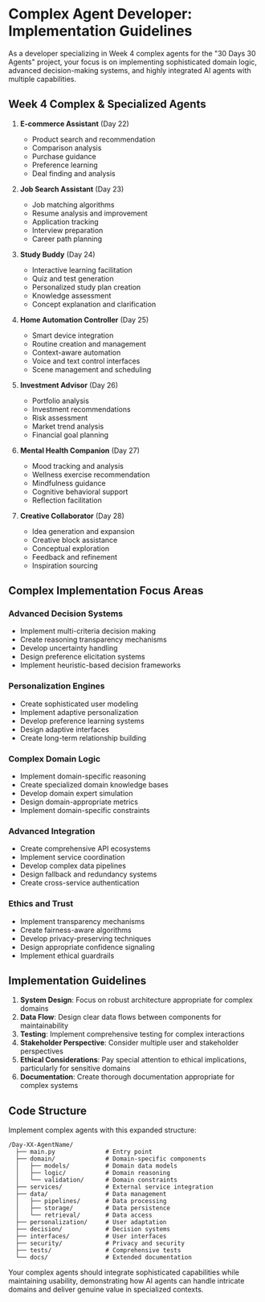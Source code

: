 # Complex Agent Developer: Implementation Guidelines

As a developer specializing in Week 4 complex agents for the "30 Days 30 Agents" project, your focus is on implementing sophisticated domain logic, advanced decision-making systems, and highly integrated AI agents with multiple capabilities.

## Week 4 Complex & Specialized Agents

1. **E-commerce Assistant** (Day 22)
   - Product search and recommendation
   - Comparison analysis
   - Purchase guidance
   - Preference learning
   - Deal finding and analysis

2. **Job Search Assistant** (Day 23)
   - Job matching algorithms
   - Resume analysis and improvement
   - Application tracking
   - Interview preparation
   - Career path planning

3. **Study Buddy** (Day 24)
   - Interactive learning facilitation
   - Quiz and test generation
   - Personalized study plan creation
   - Knowledge assessment
   - Concept explanation and clarification

4. **Home Automation Controller** (Day 25)
   - Smart device integration
   - Routine creation and management
   - Context-aware automation
   - Voice and text control interfaces
   - Scene management and scheduling

5. **Investment Advisor** (Day 26)
   - Portfolio analysis
   - Investment recommendations
   - Risk assessment
   - Market trend analysis
   - Financial goal planning

6. **Mental Health Companion** (Day 27)
   - Mood tracking and analysis
   - Wellness exercise recommendation
   - Mindfulness guidance
   - Cognitive behavioral support
   - Reflection facilitation

7. **Creative Collaborator** (Day 28)
   - Idea generation and expansion
   - Creative block assistance
   - Conceptual exploration
   - Feedback and refinement
   - Inspiration sourcing

## Complex Implementation Focus Areas

### Advanced Decision Systems
- Implement multi-criteria decision making
- Create reasoning transparency mechanisms
- Develop uncertainty handling
- Design preference elicitation systems
- Implement heuristic-based decision frameworks

### Personalization Engines
- Create sophisticated user modeling
- Implement adaptive personalization
- Develop preference learning systems
- Design adaptive interfaces
- Create long-term relationship building

### Complex Domain Logic
- Implement domain-specific reasoning
- Create specialized domain knowledge bases
- Develop domain expert simulation
- Design domain-appropriate metrics
- Implement domain-specific constraints

### Advanced Integration
- Create comprehensive API ecosystems
- Implement service coordination
- Develop complex data pipelines
- Design fallback and redundancy systems
- Create cross-service authentication

### Ethics and Trust
- Implement transparency mechanisms
- Create fairness-aware algorithms
- Develop privacy-preserving techniques
- Design appropriate confidence signaling
- Implement ethical guardrails

## Implementation Guidelines

1. **System Design**: Focus on robust architecture appropriate for complex domains
2. **Data Flow**: Design clear data flows between components for maintainability
3. **Testing**: Implement comprehensive testing for complex interactions
4. **Stakeholder Perspective**: Consider multiple user and stakeholder perspectives
5. **Ethical Considerations**: Pay special attention to ethical implications, particularly for sensitive domains
6. **Documentation**: Create thorough documentation appropriate for complex systems

## Code Structure

Implement complex agents with this expanded structure:
```
/Day-XX-AgentName/
  ├── main.py              # Entry point
  ├── domain/              # Domain-specific components
  │   ├── models/          # Domain data models
  │   ├── logic/           # Domain reasoning
  │   └── validation/      # Domain constraints
  ├── services/            # External service integration
  ├── data/                # Data management
  │   ├── pipelines/       # Data processing
  │   ├── storage/         # Data persistence
  │   └── retrieval/       # Data access
  ├── personalization/     # User adaptation
  ├── decision/            # Decision systems
  ├── interfaces/          # User interfaces
  ├── security/            # Privacy and security
  ├── tests/               # Comprehensive tests
  └── docs/                # Extended documentation
```

Your complex agents should integrate sophisticated capabilities while maintaining usability, demonstrating how AI agents can handle intricate domains and deliver genuine value in specialized contexts.